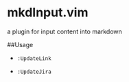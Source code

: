 mkdInput.vim
============

a plugin for input content into markdown


##Usage

* `:UpdateLink`

* `:UpdateJira`




